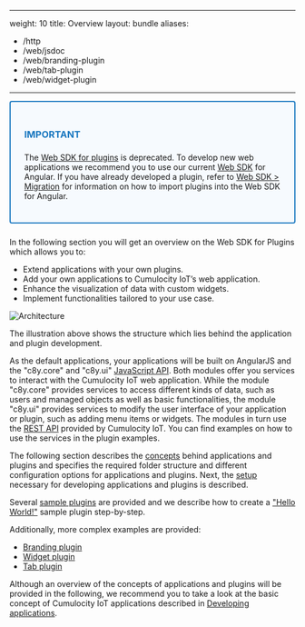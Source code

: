 ------
weight: 10
title: Overview
layout: bundle
aliases:
  - /http
  - /web/jsdoc
  - /web/branding-plugin
  - /web/tab-plugin
  - /web/widget-plugin
------

<div style="padding: 24px ; border: 2px solid #1776BF; border-radius: 4px; margin-bottom: 24px; background-color: #f6fafe ">
  <h3 style="color: #1776BF"><strong>IMPORTANT</strong></h3>
  <p class="lead" style="font-size:22px">

  The [Web SDK for plugins](/web-sdk-for-plugins) is deprecated. To develop new web applications we recommend you to use our current [Web SDK](/web/) for Angular. If you have already developed a plugin, refer to [Web SDK > Migration](/web/upgrade/#migration) for information on how to import plugins into the Web SDK for Angular.

  </p>

</div>



In the following section you will get an overview on the Web SDK for Plugins which allows you to:

* Extend applications with your own plugins.
* Add your own applications to Cumulocity IoT’s web application.
* Enhance the visualization of data with custom widgets.
* Implement functionalities tailored to your use case.

![Architecture](/images/plugins/overview.png)

The illustration above shows the structure which lies behind the application and plugin development.

As the default applications, your applications will be built on AngularJS and the "c8y.core" and "c8y.ui" [JavaScript API](http://resources.cumulocity.com/documentation/websdk/ng1-modules). Both modules offer you services to interact with the Cumulocity IoT web application. While the module "c8y.core" provides services to access different kinds of data, such as users and managed objects as well as basic functionalities, the module "c8y.ui" provides services to modify the user interface of your application or plugin, such as adding menu items or widgets. The modules in turn use the [REST API](/rest/introduction) provided by Cumulocity IoT. You can find examples on how to use the services in the plugin examples.

The following section describes the [concepts](/web-sdk-for-plugins/concepts/) behind applications and plugins and specifies the required folder structure and different configuration options for applications and plugins. Next, the [setup](/web-sdk-for-plugins/setup/) necessary for developing applications and plugins is described.

Several [sample plugins](/web-sdk-for-plugins/sample-plugins/) are provided and we describe how to create a ["Hello World!"](/web-sdk-for-plugins/hello-world/) sample plugin step-by-step.

Additionally, more complex examples are provided:

* [Branding plugin](/web-sdk-for-plugins/branding-plugin/)
* [Widget plugin](/web-sdk-for-plugins/widget-plugin/)
* [Tab plugin](/web-sdk-for-plugins/tab-plugin/)

Although an overview of the concepts of applications and plugins will be provided in the following, we recommend you to take a look at the basic concept of Cumulocity IoT applications described in [Developing applications](/concepts/applications).
